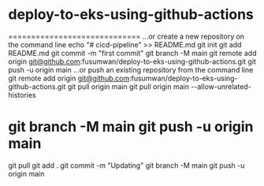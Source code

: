 # deploy-to-eks-using-github-actions

=============================
…or create a new repository on the command line
echo "# cicd-pipeline" >> README.md
git init
git add README.md
git commit -m "first commit"
git branch -M main
git remote add origin git@github.com:fusumwan/deploy-to-eks-using-github-actions.git
git push -u origin main
…or push an existing repository from the command line
git remote add origin git@github.com:fusumwan/deploy-to-eks-using-github-actions.git
git pull origin main
git pull origin main --allow-unrelated-histories

git branch -M main
git push -u origin main
===================
git pull
git add .
git commit -m "Updating"
git branch -M main 
git push -u origin main 

